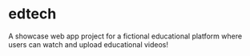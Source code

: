 # edtech
A showcase web app project for a fictional educational platform where users can watch and upload educational videos!
